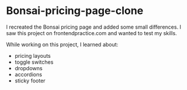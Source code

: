 # Bonsai-pricing-page-clone

I recreated the Bonsai pricing page and added some small differences.
I saw this project on frontendpractice.com and wanted to test my skills.

While working on this project, I learned about:
<ul>
  <li>pricing layouts</li>
  <li>toggle switches</li>
  <li>dropdowns</li>
  <li>accordions</li>
  <li>sticky footer</li>
